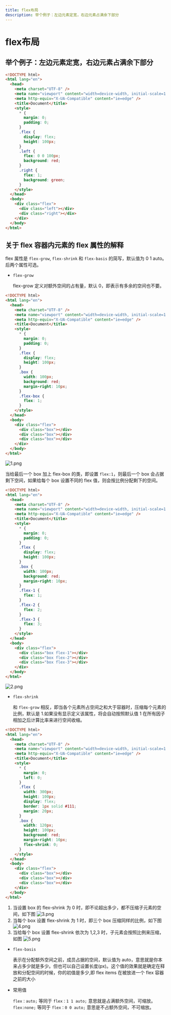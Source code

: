 ```yaml
---
title: flex布局
description: 举个例子：左边元素定宽，右边元素占满余下部分
---
```


# flex布局

## 举个例子：左边元素定宽，右边元素占满余下部分

```html
<!DOCTYPE html>
<html lang="en">
  <head>
    <meta charset="UTF-8" />
    <meta name="viewport" content="width=device-width, initial-scale=1.0" />
    <meta http-equiv="X-UA-Compatible" content="ie=edge" />
    <title>Document</title>
    <style>
      * {
        margin: 0;
        padding: 0;
      }
      .flex {
        display: flex;
        height: 100px;
      }
      .left {
        flex: 0 0 100px;
        background: red;
      }
      .right {
        flex: 1;
        background: green;
      }
    </style>
  </head>
  <body>
    <div class="flex">
      <div class="left"></div>
      <div class="right"></div>
    </div>
  </body>
</html>
```

## 关于 flex 容器内元素的 flex 属性的解释

flex 属性是 `flex-grow`, `flex-shrink` 和 `flex-basis` 的简写，默认值为 0 1 auto。后两个属性可选。

- `flex-grow`

  flex-grow 定义对额外空间的占有量，默认 0，即表示有多余的空间也不要。

```html
<!DOCTYPE html>
<html lang="en">
  <head>
    <meta charset="UTF-8" />
    <meta name="viewport" content="width=device-width, initial-scale=1.0" />
    <meta http-equiv="X-UA-Compatible" content="ie=edge" />
    <title>Document</title>
    <style>
      * {
        margin: 0;
        padding: 0;
      }
      .flex {
        display: flex;
        height: 100px;
      }
      .box {
        width: 100px;
        background: red;
        margin-right: 10px;
      }
      .flex-box {
        flex: 1;
      }
    </style>
  </head>
  <body>
    <div class="flex">
      <div class="box"></div>
      <div class="box"></div>
      <div class="box"></div>
    </div>
  </body>
</html>
```

![1.png](./media/md/flex.png)

当给最后一个 box 加上 flex-box 的类，即设置 `flex:1`，则最后一个 box 会占据剩下空间，如果给每个 box 设置不同的 flex 值，则会按比例分配剩下的空间。

```html
<!DOCTYPE html>
<html lang="en">
  <head>
    <meta charset="UTF-8" />
    <meta name="viewport" content="width=device-width, initial-scale=1.0" />
    <meta http-equiv="X-UA-Compatible" content="ie=edge" />
    <title>Document</title>
    <style>
      * {
        margin: 0;
        padding: 0;
      }
      .flex {
        display: flex;
        height: 100px;
      }
      .box {
        width: 100px;
        background: red;
        margin-right: 10px;
      }
      .flex-1 {
        flex: 1;
      }
      .flex-2 {
        flex: 2;
      }
      .flex-3 {
        flex: 3;
      }
    </style>
  </head>
  <body>
    <div class="flex">
      <div class="box flex-1"></div>
      <div class="box flex-2"></div>
      <div class="box flex-3"></div>
    </div>
  </body>
</html>
```

![2.png](./media/md/flex-2.png)

- `flex-shrink`

  和 `flex-grow` 相反，即当各个元素所占空间之和大于容器时，压缩每个元素的比例，默认是 1.如果没有显示定义该属性，将会自动按照默认值 1 在所有因子相加之后计算比率来进行空间收缩。

```html
<!DOCTYPE html>
<html lang="en">
  <head>
    <meta charset="UTF-8" />
    <meta name="viewport" content="width=device-width, initial-scale=1.0" />
    <meta http-equiv="X-UA-Compatible" content="ie=edge" />
    <title>Document</title>
    <style>
      * {
        margin: 0;
        left: 0;
      }
      .flex {
        width: 300px;
        height: 100px;
        display: flex;
        border: 1px solid #111;
        margin: 20px;
      }
      .box {
        width: 120px;
        height: 100px;
        background: red;
        margin-right: 10px;
        flex-shrink: 0;
      }
    </style>
  </head>
  <body>
    <div class="flex">
      <div class="box"></div>
      <div class="box"></div>
      <div class="box"></div>
    </div>
  </body>
</html>
```

1. 当设置 box 的 flex-shrink 为 0 时，即不论超出多少，都不压缩子元素的空间，如下图
![3.png](./media/md/flex-3.png) 
2. 当每个 box 设置 flex-shrink 为 1 时，即三个 box 压缩同样的比例，如下图
![4.png](./media/md/flex-4.png) 
3. 当给每个 box 设置 flex-shrink 依次为 1,2,3 时，子元素会按照比例来压缩，如图
![5.png](./media/md/flex-5.png)

- `flex-basis`

  表示在分配额外空间之前，成员占据的空间，默认值为 auto，意思就是你本来占多少就是多少。但也可以自己设置长度(px)。这个值的效果就是确定在释放和分配空间的时候，你的初值是多少,即 flex items 在被放进一个 flex 容器之前的大小

- 常用值

  `flex：auto;` 等同于 `flex：1 1 auto;` 意思就是占满额外空间，可缩放。
  `flex:none;` 等同于 `flex：0 0 auto;` 意思是不占额外空间，不可缩放。
